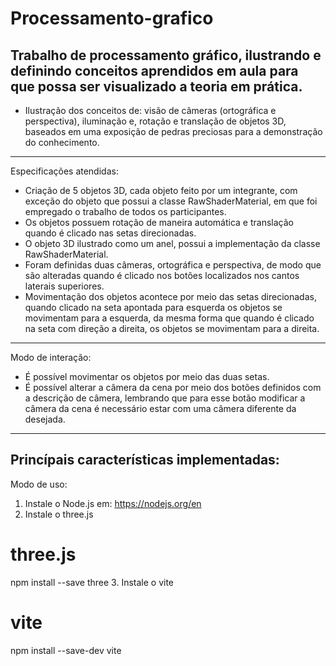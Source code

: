 # Processamento-grafico
Trabalho de processamento gráfico, ilustrando e definindo conceitos aprendidos em aula para que possa ser visualizado a teoria em prática.
-----------------------------------------------------------------
- Ilustração dos conceitos de: visão de câmeras (ortográfica e perspectiva), iluminação e, rotação e translação de objetos 3D, baseados em uma exposição de pedras preciosas para a demonstração do conhecimento.
-----------------------------------------------------------------
Especificações atendidas:
- Criação de 5 objetos 3D, cada objeto feito por um integrante, com exceção do objeto que possui a classe RawShaderMaterial, em que foi empregado o trabalho de todos os participantes.
- Os objetos possuem rotação de maneira automática e translação quando é clicado nas setas direcionadas.
- O objeto 3D ilustrado como um anel, possui a implementação da classe RawShaderMaterial.
- Foram definidas duas câmeras, ortográfica e perspectiva, de modo que são alteradas quando é clicado nos botões localizados nos cantos laterais superiores.
- Movimentação dos objetos acontece por meio das setas direcionadas, quando clicado na seta apontada para esquerda os objetos se movimentam para a esquerda, da mesma forma que quando é clicado na seta com direção a direita, os objetos se movimentam para a direita. 
-----------------------------------------------------------------
Modo de interação:
- É possível movimentar os objetos por meio das duas setas.
- É possível alterar a câmera da cena por meio dos botões definidos com a descrição de câmera, lembrando que para esse botão modificar a câmera da cena é necessário estar com uma câmera diferente da desejada.
-----------------------------------------------------------------
Princípais características implementadas:
- 
Modo de uso:
1. Instale o Node.js em: https://nodejs.org/en
2. Instale o three.js
# three.js
npm install --save three
3. Instale o vite
# vite
npm install --save-dev vite
